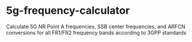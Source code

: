 # 5g-frequency-calculator
Calculate 5G NR Point A frequencies, SSB center frequencies, and ARFCN conversions for all FR1/FR2 frequency bands according to 3GPP standards
